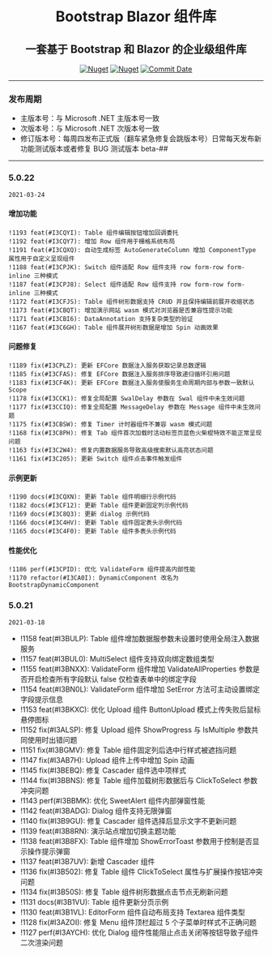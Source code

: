 <h1 align="center">Bootstrap Blazor 组件库</h1>

<div align="center">
<h2>一套基于 Bootstrap 和 Blazor 的企业级组件库</h2>


[![Nuget](https://img.shields.io/nuget/v/BootstrapBlazor.svg?color=red&logo=nuget&logoColor=green)](https://www.nuget.org/packages/BootstrapBlazor/)
[![Nuget](https://img.shields.io/nuget/dt/BootstrapBlazor.svg?logo=nuget&logoColor=green)](https://www.nuget.org/packages/BootstrapBlazor/)
[![Commit Date](https://img.shields.io/github/last-commit/ArgoZhang/BootstrapBlazor/master.svg?logo=github&logoColor=green&label=commit)](https://github.com/ArgoZhang/BootstrapBlazor)

</div>

---

### 发布周期

- 主版本号：与 Microsoft .NET 主版本号一致
- 次版本号：与 Microsoft .NET 次版本号一致
- 修订版本号：每周四发布正式版（翻车紧急修复会跳版本号）日常每天发布新功能测试版本或者修复 BUG 测试版本 beta-##

---

### 5.0.22

`2021-03-24`

#### 增加功能

    !1193 feat(#I3CQYI): Table 组件编辑按钮增加回调委托
    !1192 feat(#I3CQY7): 增加 Row 组件用于栅格系统布局
    !1191 feat(#I3CQXQ): 自动生成标签 AutoGenerateColumn 增加 ComponentType 属性用于自定义呈现组件
    !1188 feat(#I3CPJK): Switch 组件适配 Row 组件支持 row form-row form-inline 三种模式
    !1187 feat(#I3CPJ8): Select 组件适配 Row 组件支持 row form-row form-inline 三种模式
    !1172 feat(#I3CFJS): Table 组件树形数据支持 CRUD 并且保持编辑前展开收缩状态
    !1173 feat(#I3CBQT): 增加演示网站 wasm 模式对浏览器是否兼容性提示功能
    !1171 feat(#I3CBI6): DataAnnotation 支持复杂类型的验证
    !1167 feat(#I3C6GH): Table 组件展开树形数据是增加 Spin 动画效果

#### 问题修复

    !1189 fix(#I3CPLZ): 更新 EFCore 数据注入服务获取记录总数逻辑
    !1185 fix(#I3CFAS): 修复 EFCore 数据注入服务排序导致递归循环引用问题
    !1183 fix(#I3CF4K): 更新 EFCore 数据注入服务使服务生命周期内部与参数一致默认 Scope
    !1178 fix(#I3CCK1): 修复全局配置 SwalDelay 参数在 Swal 组件中未生效问题
    !1177 fix(#I3CCIQ): 修复全局配置 MessageDelay 参数在 Message 组件中未生效问题
    !1175 fix(#I3CBSW): 修复 Timer 计时器组件不兼容 wasm 模式问题
    !1168 fix(#I3C8PH): 修复 Tab 组件首次加载时活动标签页蓝色火柴棍特效不能正常呈现问题
    !1163 fix(#I3C2W4): 修复内置数据服务导致高级搜索默认高亮状态问题
    !1161 fix(#I3C205): 更新 Switch 组件点击事件触发组件

#### 示例更新

    !1190 docs(#I3CQXN): 更新 Table 组件明细行示例代码
    !1182 docs(#I3CF12): 更新 Table 组件更新固定列示例代码
    !1169 docs(#I3C8Q3): 更新 dialog 示例代码
    !1166 docs(#I3C4HV): 更新 Table 组件固定表头示例代码
    !1165 docs(#I3C4F0): 更新 Table 组件多表头示例代码

#### 性能优化

    !1186 perf(#I3CPID): 优化 ValidateForm 组件提高内部性能
    !1170 refactor(#I3CA0I): DynamicComponent 改名为 BootstrapDynamicComponent


### 5.0.21

`2021-03-18`
 
* !1158 feat(#I3BULP): Table 组件增加数据服参数未设置时使用全局注入数据服务
* !1157 feat(#I3BUL0): MultiSelect 组件支持双向绑定数组类型
* !1155 feat(#I3BNXX): ValidateForm 组件增加 ValidateAllProperties 参数是否开启检查所有字段默认 false 仅检查表单中的绑定字段
* !1154 feat(#I3BN0L): ValidateForm 组件增加 SetError 方法可主动设置绑定字段提示信息
* !1153 feat(#I3BKXC): 优化 Upload 组件 ButtonUpload 模式上传失败后鼠标悬停图标
* !1152 fix(#I3ALSP): 修复 Upload 组件 ShowProgress 与 IsMultiple 参数共同使用时出错问题
* !1151 fix(#I3BGMV): 修复 Table 组件固定列后选中行样式被遮挡问题
* !1147 fix(#I3AB7H): Upload 组件上传中增加 Spin 动画
* !1145 fix(#I3BEBQ): 修复 Cascader 组件选中项样式
* !1144 fix(#I3BBNS): 修复 Table 组件加载树形数据后与 ClickToSelect 参数冲突问题
* !1143 perf(#I3BBMK): 优化 SweetAlert 组件内部弹窗性能
* !1142 feat(#I3BADG): Dialog 组件支持无限弹窗
* !1140 fix(#I3B9GU): 修复 Cascader 组件选择后显示文字不更新问题
* !1139 feat(#I3B8RN): 演示站点增加切换主题功能
* !1138 feat(#I3B8FX): Table 组件增加 ShowErrorToast 参数用于控制是否显示操作提示弹窗
* !1137 feat(#I3B7UV): 新增 Cascader 组件
* !1136 fix(#I3B502): 修复 Table 组件 ClickToSelect 属性与扩展操作按钮冲突问题
* !1134 fix(#I3B50S): 修复 Table 组件树形数据点击节点无刷新问题
* !1131 docs(#I3B1VU): Table 组件更新分页示例
* !1130 feat(#I3B1VL): EditorForm 组件自动布局支持 Textarea 组件类型
* !1128 fix(#I3AZOI): 修复 Menu 组件顶栏超过 5 个子菜单时样式不正确问题
* !1127 perf(#I3AYCH): 优化 Dialog 组件性能阻止点击关闭等按钮导致子组件二次渲染问题